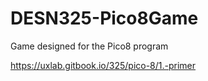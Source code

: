 # DESN325-Pico8Game
Game designed for the Pico8 program

https://uxlab.gitbook.io/325/pico-8/1.-primer
